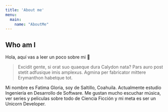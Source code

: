 ```yaml
---
title: 'About me'
menu:
  main:
    name: "AboutMe"
---
```


## Who am I

Hola, aquí vas a leer un poco sobre mi 🤩

> Excidit gente, si orat suo quaeque dura Calydon nata? Pars auro post stetit
> adfusique imis amplexus. Agmina per fabricator
> mittere Erymanthon habetque tot.

Mi nombre es Fatima Gloria, soy de Saltillo, Coahuila. Actualmente estudio Ingeniería en Desarrollo de Software. 
Me gustan mucho escuchar música, ver series y peliculas sobre todo de Ciencia Ficción y mi meta es ser un Unicorn Developer.

